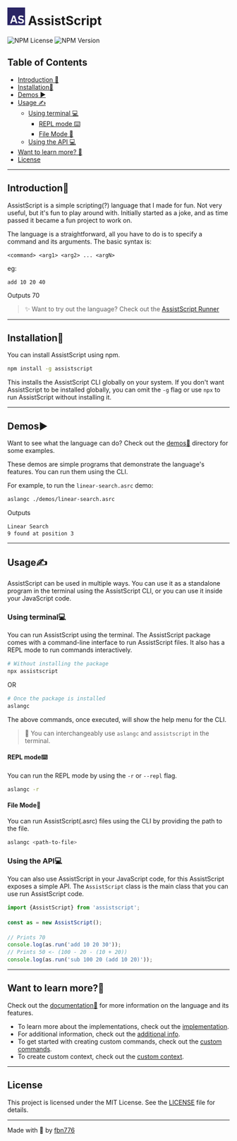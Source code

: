 # <img height="40" src="./docs/assets/AS.png" width="40" alt="AssistScript logo"/> AssistScript

![NPM License](https://img.shields.io/npm/l/assistscript)
![NPM Version](https://img.shields.io/npm/v/assistscript)

## Table of Contents
- [Introduction 📜](#introduction)
- [Installation📲](#installation)
- [Demos ▶️](#demos)
- [Usage ✍](#usage)
  - [Using terminal 💻](#using-terminal)
    - [REPL mode ⌨️](#repl-mode)
    - [File Mode 📂](#file-mode)
  - [Using the API 💻](#using-the-api)
- [Want to learn more? 🏫](#want-to-learn-more)
- [License](#license)

---

## Introduction📜

AssistScript is a simple scripting(?) language that I made for fun.
Not very useful, but it's fun to play around with.
Initially started as a joke, and as time passed it became a fun project to work on.

The language is a straightforward, all you have to do is to specify a command and its arguments.
The basic syntax is:

```asrc
<command> <arg1> <arg2> ... <argN>
```
eg:
```asrc
add 10 20 40
```
Outputs 70


>✨ Want to try out the language? Check out the [AssistScript Runner](https://asrc-online.vercel.app/)

---

## Installation📲

You can install AssistScript using npm.

```bash
npm install -g assistscript
```

This installs the AssistScript CLI globally on your system.
If you don't want AssistScript to be installed globally,
you can omit the `-g` flag or use `npx` to run AssistScript without installing it.

---

## Demos▶️

Want to see what the language can do? Check out the [demos🧪](./demos) directory for some examples.

These demos are simple programs that demonstrate the language's features. You can run them using the CLI.


For example, to run the `linear-search.asrc` demo:

```bash
aslangc ./demos/linear-search.asrc
```
Outputs
```text
Linear Search
9 found at position 3
```

---

## Usage✍

AssistScript can be used in multiple ways.
You can use it as a standalone program in the terminal using the AssistScript CLI,
or you can use it inside your JavaScript code.

### Using terminal💻

You can run AssistScript using the terminal. The AssistScript package comes with a command-line interface to run
AssistScript files. It also has a REPL mode to run commands interactively.

```bash
# Without installing the package
npx assistscript
```

OR

```bash
# Once the package is installed
aslangc
```

The above commands, once executed, will show the help menu for the CLI.

> 📝 You can interchangeably use `aslangc` and `assistscript` in the terminal.

#### REPL mode⌨️

You can run the REPL mode by using the `-r` or `--repl` flag.

```bash
aslangc -r
```

#### File Mode📂

You can run AssistScript(.asrc) files using the CLI by providing the path to the file.

```bash
aslangc <path-to-file>
```

### Using the API💻

You can also use AssistScript in your JavaScript code, for this AssistScript exposes a simple API.
The `AssistScript` class is the main class that you can use run AssistScript code.

```ts
import {AssistScript} from 'assistscript';

const as = new AssistScript();

// Prints 70
console.log(as.run('add 10 20 30'));
// Prints 50 <- (100 - 20 - (10 + 20))
console.log(as.run('sub 100 20 (add 10 20)'));
``` 

---

## Want to learn more?🏫

Check out the [documentation📃](./docs/README.md) for more information on the language and its features.

- To learn more about the implementations, check out the [implementation](./docs/implementations/README.md).
- For additional information, check out the [additional info](./docs/additionals/README.md).
- To get started with creating custom commands, check out the [custom commands](./docs/additionals/Create-custom-commands.md).
- To create custom context, check out the [custom context](./docs/additionals/Create-custom-context.md).

---

## License

This project is licensed under the MIT License. See the [LICENSE](./LICENSE) file for details.

---

Made with 💙 by [fbn776](https://febinnelson.me)

